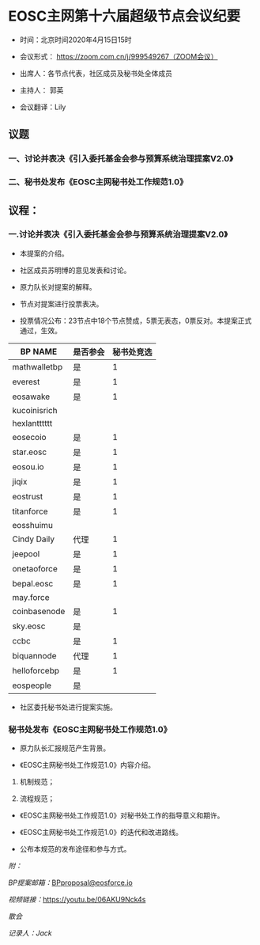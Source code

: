 EOSC主网第十六届超级节点会议纪要
================================

-   时间：北京时间2020年4月15日15时

-   会议形式： https://zoom.com.cn/j/999549267（ZOOM会议）

-   出席人：各节点代表，社区成员及秘书处全体成员

-   主持人： 郭英

-   会议翻译：Lily

议题
----

### 一、讨论并表决《引入委托基金会参与预算系统治理提案V2.0》

### 二、秘书处发布《EOSC主网秘书处工作规范1.0》

议程：
------

### 一.讨论并表决《引入委托基金会参与预算系统治理提案V2.0》

-   本提案的介绍。

-   社区成员苏明博的意见发表和讨论。

-   原力队长对提案的解释。

-   节点对提案进行投票表决。

-   投票情况公布：23节点中18个节点赞成，5票无表态，0票反对。本提案正式通过，生效。

BP NAME | 是否参会 | 秘书处竞选
---|---|---
mathwalletbp | 是 | 1
everest |  是 | 1
 eosawake  | 是 | 1
kucoinisrich  |  | 
 hexlantttttt  |  | 
 eosecoio  | 是| 1
 star.eosc |  是 | 1
 eosou.io  |是 | 1
 jiqix  | 是 | 1
 eostrust  | 是| 1
titanforce  |是|1
 eosshuimu |  |
Cindy Daily  |代理 | 1 
 jeepool  |  是 | 1
onetaoforce  | 是 | 1 
 bepal.eosc |  是 |  1
 may.force  |   |  
 coinbasenode  | 是  |  1
 sky.eosc | 是 | 
 ccbc | 是 | 1
 biquannode  |代理   |1  
 helloforcebp  | 是  |  1
 eospeople  | 是  |  

-   社区委托秘书处进行提案实施。

### 秘书处发布《EOSC主网秘书处工作规范1.0》

-   原力队长汇报规范产生背景。

-   《EOSC主网秘书处工作规范1.0》内容介绍。

1.  机制规范；

2.  流程规范；

-   《EOSC主网秘书处工作规范1.0》对秘书处工作的指导意义和期许。

-   《EOSC主网秘书处工作规范1.0》的迭代和改进路线。

-   公布本规范的发布途径和参与方式。

*附：*

*BP提案邮箱：*<BPproposal@eosforce.io>

*视频链接：*<https://youtu.be/06AKU9Nck4s>

*散会*

*记录人：Jack*
